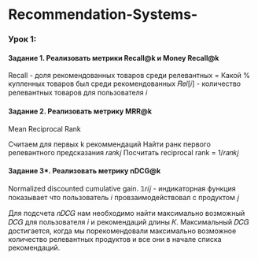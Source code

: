 # Recommendation-Systems-
### Урок 1:
#### Задание 1. Реализовать метрики Recall@k и Money Recall@k
Recall - доля рекомендованных товаров среди релевантных = Какой % купленных товаров был среди рекомендованных
𝑅𝑒𝑙[𝑖] - количество релевантных товаров для пользователя 𝑖

#### Задание 2. Реализовать метрику MRR@k
Mean Reciprocal Rank

Считаем для первых k рекоммендаций
Найти ранк первого релевантного предсказания  𝑟𝑎𝑛𝑘𝑗
Посчитать reciprocal rank =  1/𝑟𝑎𝑛𝑘𝑗

#### Задание 3*. Реализовать метрику nDCG@k
Normalized discounted cumulative gain.
𝟙𝑟𝑖𝑗 - индикаторная функция показывает что пользователь 𝑖 провзаимодействовал с продуктом 𝑗
 
Для подсчета  𝑛𝐷𝐶𝐺 нам необходимо найти максимально возможный  𝐷𝐶𝐺
для пользователя 𝑖 и рекомендаций длины 𝐾. Максимальный  𝐷𝐶𝐺 достигается, когда мы порекомендовали максимально возможное количество релевантных продуктов
и все они в начале списка рекомендаций.
